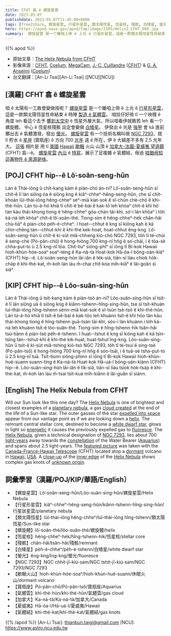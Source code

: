 ```yaml
---
title: CFHT 翕 ê 螺旋星雲
date: 2023-05-07
publishdate: 2023-05-07T11:45:00+0800
tags: [free2share, 螺旋星雲, 行星形星雲, 類太陽恆星, 恆星核, 殘骸, 白矮星, 螢光, NGC 7293, 歇睏火山, 寶瓶座, 氣體雲, 加拿大, 夏威夷, 氣體結]
hero: https://apod.nasa.gov/apod/fap/image/2305/Helix2_CFHT_960.jpg
summary:  螺旋星雲 是一个離咱上倚 ê 上光 ê 行星形星雲，這是一款類太陽恆星性命結束 ê 時陣 製造 ê 氣體雲。
---
```


{{% apod %}}

- 原始文章：[The Helix Nebula from CFHT](https://apod.nasa.gov/apod/ap230507.html)
- 影像來源：[CFHT](https://www.cfht.hawaii.edu/), [Coelum](https://www.coelum.com/), [MegaCam](https://www.cfht.hawaii.edu/Instruments/Imaging/Megacam/), [J.-C. Cuillandre](https://www.cfht.hawaii.edu/~jcc/) ([CFHT](http://www.cfht.hawaii.edu/)) & [G. A. Anselmi](https://www.coelum.com/coelum/autori/giovanni-anselmi) ([Coelum](http://www.coelum.com/))
- 台文翻譯：[An-Li Tsai][An-Li Tsai] ([NCU][NCU])

## [漢羅] CFHT 翕 ê 螺旋星雲
咱 ê 太陽有一工敢會變做按呢？
[螺旋星雲][Helix Nebula 1] 是一个離咱上倚 ê 上光 ê [行星形星雲][planetary nebula]，這是一款類太陽恆星性命結束 ê 時陣 [製造 ê 氣體雲][cloud created]。
咱拄仔好徛 tī 一个袂䆀 ê 角度 leh 看這个去予 [擲到太空中][expelled into space] ê 恆星外層大氣，所以咱看伊就敢若 leh 看一个螺旋體。
中心 ê 恆星核殘骸 註定會變做 [白矮星][white dwarf star]。
伊發出 ê 光是 [強甲][energetic] 會 kā 進前擲出去 ê 氣體激發，發出 [螢光][fluoresce]。
[螺旋星雲][Helix Nebula 2] 有一个技術名稱叫做 [NGC 7293][NGC 7293]，就 tī 貯水 ê [星座][constellation] (寶瓶座) ê 方向 700 [光年][light-years] 遠 ê 所在，伊 ê 大細差不多有 2.5 光年大。
[這張][featured picture] 相片是 用 tī [美國][USA] [Hawaii][Hawaii] [歇睏][dormant] 火山 山頂 ê [加拿大-法國-夏威夷 望遠鏡][Canada-France-Hawaii Telescope] (CFHT) 翕--ê。
[螺旋星雲][Helix Nebula 3] [內沿][inner edge] ê [特寫][close-up]，展示了足複雜 ê 氣體結，毋過 [咱猶毋知這寡物件 ê 來源是啥][unknown origin]。

## [POJ] CFHT hip--ê Lô͘-soân-seng-hûn
Lán ê Thài-iông ū chi̍t-kang kám ē piàn-chò án-ni?
Lô͘-soân-seng-hûn sī chi̍t-ê lī lán siōng óa ê siōng kng ê kiâⁿ-chheⁿ-hêng-seng-hûn, che sī chi̍t-khoán lūi-thài-iông hêng-chheⁿ sèⁿ-miā kiat-sok ê sî-chūn chè-chō ê khì-thé-hûn.
Lán tú-á-hó khiā tī chi̍t-ê bē-bái ê kak-tō͘ leh khòaⁿ chit-ê khì hō͘ tàn kàu thài-khong tiong ê hêng-chheⁿ gōa-chàn tāi-khì, só͘-í lán khòaⁿ i to̍h ká-ná leh khòaⁿ chi̍t-ê lô͘-soân-thé.
Tiong-sim ê hêng-chheⁿ-he̍k chân-hâi chù-tiāⁿ ē piàn-chò pe̍h-é-chheⁿ.
I hoat--chhut ê kng sī kiông kah ē kā chìn-chêng tàn--chhut-khì ê khì-thé kek-hoat, hoat-chhut êng-kng.
Lô͘-soân-seng-hûn ū chi̍t-ê ki-su̍t miâ-chheng kiò-chò NGC 7293, to̍h tī té-chúi ê seng-chè (Pó-pân-chō) ê hong-hiòng 700 kng-nî hn̄g ê só͘-chāi, i ê tōa-sè chha-put-to ū 2.5 kng-nî tōa.
Chit-tiuⁿ siòng-phìⁿ sī iōng tī Bí-kok Hawaii hioh-khùn-hóe-soaⁿ soaⁿ-téng ê Ka-ná-tà Hoat-kok Hā-óa-î bōng-oán-kiàⁿ (CFHT) hip--ê.
Lô͘-soân-seng-hûn lāi-iân ê te̍k-siá, tiān-sī liáu chiok ho̍k-cha̍p ê khì-thé-kat, m̄-koh lán iáu m̄-chai chit-kóa mi̍h-kiāⁿ ê lâi-goân sī siáⁿ.

## [KIP] CFHT hip--ê Lôo-suân-sing-hûn
Lán ê Thài-iông ū tsi̍t-kang kám ē piàn-tsò án-ni?
Lôo-suân-sing-hûn sī tsi̍t-ê lī lán siōng uá ê siōng kng ê kiânn-tshenn-hîng-sing-hûn, tse sī tsi̍t-khuán luī-thài-iông hîng-tshenn sènn-miā kiat-sok ê sî-tsūn tsè-tsō ê khì-thé-hûn.
Lán tú-á-hó khiā tī tsi̍t-ê bē-bái ê kak-tōo leh khuànn tsit-ê khì hōo tàn kàu thài-khong tiong ê hîng-tshenn guā-tsàn tāi-khì, sóo-í lán khuànn i to̍h ká-ná leh khuànn tsi̍t-ê lôo-suân-thé.
Tiong-sim ê hîng-tshenn-hi̍k tsân-hâi tsù-tiānn ē piàn-tsò pe̍h-é-tshenn.
I huat--tshut ê kng sī kiông kah ē kā tsìn-tsîng tàn--tshut-khì ê khì-thé kik-huat, huat-tshut îng-kng.
Lôo-suân-sing-hûn ū tsi̍t-ê ki-su̍t miâ-tshing kiò-tsò NGC 7293, to̍h tī té-tsuí ê sing-tsè (Pó-pân-tsō) ê hong-hiòng 700 kng-nî hn̄g ê sóo-tsāi, i ê tuā-sè tsha-put-to ū 2.5 kng-nî tuā.
Tsit-tiunn siòng-phìnn sī iōng tī Bí-kok Hawaii hioh-khùn-hué-suann suann-tíng ê Ka-ná-tà Huat-kok Hā-uá-î bōng-uán-kiànn (CFHT) hip--ê.
Lôo-suân-sing-hûn lāi-iân ê ti̍k-siá, tiān-sī liáu tsiok ho̍k-tsa̍p ê khì-thé-kat, m̄-koh lán iáu m̄-tsai tsit-kuá mi̍h-kiānn ê lâi-guân sī siánn.

## [English] The Helix Nebula from CFHT
Will our Sun look like this one day?
The [Helix Nebula][Helix Nebula 1] is one of brightest and closest examples of a [planetary nebula][planetary nebula], a gas [cloud created][cloud created] at the end of the life of a Sun-like star.
The outer gasses of the star [expelled into space][expelled into space] appear from our vantage point as if we are looking down a [helix][helix].
The remnant central stellar core, destined to become a [white dwarf star][white dwarf star], glows in light so [energetic][energetic] it causes the previously expelled gas to [fluoresce][fluoresce].
The [Helix Nebula][Helix Nebula 2], given a technical designation of [NGC 7293][NGC 7293], lies about 700 [light-years][light-years] away towards the [constellation][constellation] of the Water Bearer ([Aquarius][Aquarius]) and spans about 2.5 light-years.
The [featured picture][featured picture] was taken with the [Canada-France-Hawaii Telescope][Canada-France-Hawaii Telescope] (CFHT) located atop a [dormant][dormant] volcano in [Hawaii][Hawaii], [USA][USA].
A [close-up][close-up] of the [inner edge][inner edge] of the [Helix Nebula][Helix Nebula 3] shows complex gas knots of [unknown origin][unknown origin].

## 詞彙學習（漢羅/POJ/KIP/華語/English）
- 【螺旋星雲】Lô͘-soân-seng-hûn/Lôo-suân-sing-hûn/螺旋星雲/Helix Nebula
- 【行星形星雲】kiâⁿ-chheⁿ-hêng-seng-hûn/kiânn-tshenn-hîng-sing-hûn/行星狀星雲/planetary nebula
- 【類太陽恆星】lūi-thài-iông hêng-chheⁿ/luī-thài-iông hîng-tshenn/類太陽恆星/Sun-like star
- 【螺旋體】lô͘-soân-thé/lôo-suân-thé/螺旋體/helix
- 【恆星核】hêng-chheⁿ-he̍k/hîng-tshenn-hi̍k/恆星核/stellar core
- 【殘骸】chân-hâi/tsân-hâi/殘骸/remnant
- 【白矮星】pe̍h-é-chheⁿ/pe̍h-é-tshenn/白矮星/white dwarf star
- 【螢光】êng-kng/îng-kng/螢光/fluoresce
- 【NGC 7293】NGC chhit-jī-kiú-sam/NGC tshit-jī-kiú-sam/NGC 7293/NGC 7293
- 【歇睏火山】hioh-khùn-hóe-soaⁿ/hioh-khùn-hué-suann/休眠火山/dormant volcano
- 【寶瓶座】Pó-pân-chō/Pó-pân-tsō/寶瓶座/Aquarius
- 【氣體雲】khì-thé-hûn/khì-thé-hûn/氣體雲/gas cloud
- 【加拿大】Ka-ná-tà/Ka-ná-tà/加拿大/Canada
- 【夏威夷】Hā-óa-î/Hā-uá-î/夏威夷/Hawaii
- 【氣體結】khì-thé-kat/khì-thé-kat/氣體結/gas knots

{{% /apod %}}
[An-Li Tsai]: thianbun.taigi@gmail.com
[NCU]: https://www.astro.ncu.edu.tw

[copyright]: https://apod.nasa.gov/apod/fap/lib/about_apod.html#srapply
[License]: https://creativecommons.org/licenses/by/2.0/

[Helix Nebula 1]:https://en.wikipedia.org/wiki/Helix_Nebula
[planetary nebula]:https://en.wikipedia.org/wiki/Planetary_nebula
[cloud created]:https://www.youtube.com/watch?v=KXNSYo8ZdoU
[expelled into space]:https://apod.nasa.gov/apod/ap200209.html
[helix]:https://mathworld.wolfram.com/Helix.html
[white dwarf star]:https://imagine.gsfc.nasa.gov/science/objects/dwarfs2.html
[energetic]:https://science.nasa.gov/ems/10_ultravioletwaves
[fluoresce]:https://youtu.be/maniMjcvS7M
[Helix Nebula 2]:http://www.messier.seds.org/xtra/ngc/n7293.html
[NGC 7293]:https://apod.nasa.gov/apod/ap041229.html
[light-years]:https://chandra.harvard.edu/photo/cosmic_distance.html
[constellation]:https://starchild.gsfc.nasa.gov/docs/StarChild/questions/question9.html
[Aquarius]:https://en.wikipedia.org/wiki/Aquarius_(constellation)
[featured picture]:https://www.cfht.hawaii.edu/HawaiianStarlight/AIOM/English/CFHT-Coelum-AIOM-Mar2017.html
[Canada-France-Hawaii Telescope]:https://www.cfht.hawaii.edu/en/about/
[dormant]:https://d.newsweek.com/en/full/2189295/cat-sleeps-hilarious-position.webp?w=790&f=ec34c52c69823215278d8530cb8eeaf3
[Hawaii]:https://en.wikipedia.org/wiki/Hawaii#/media/File:Hawaii_in_United_States_(zoom)_(US50)_(-grid).svg
[USA]:https://en.wikipedia.org/wiki/United_States
[close-up]:https://www.youtube.com/watch?v=UwAKNMC2PeM
[inner edge]:https://apod.nasa.gov/apod/ap080413.html
[Helix Nebula 3]:https://hubblesite.org/contents/media/products/01ECM7VDHPRDMC73331VG00T60.html
[unknown origin]:https://ui.adsabs.harvard.edu/abs/2002ApJ...573L..55H/abstract
